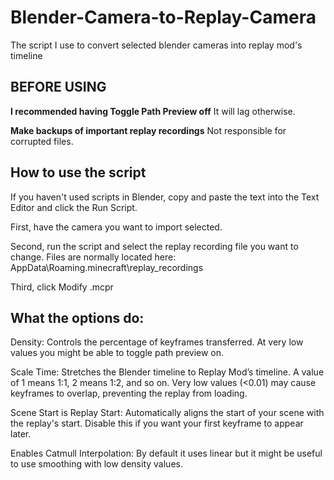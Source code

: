 # Blender-Camera-to-Replay-Camera
The script I use to convert selected blender cameras into replay mod's timeline

## BEFORE USING

**I recommended having Toggle Path Preview off**
It will lag otherwise.

**Make backups of important replay recordings**
Not responsible for corrupted files.

## How to use the script
If you haven't used scripts in Blender, copy and paste the text into the Text Editor and click the Run Script.

First, have the camera you want to import selected.

Second, run the script and select the replay recording file you want to change. Files are normally located here: AppData\Roaming.minecraft\replay_recordings

Third, click Modify .mcpr

## What the options do:

Density: Controls the percentage of keyframes transferred. At very low values you might be able to toggle path preview on.

Scale Time: Stretches the Blender timeline to Replay Mod’s timeline. A value of 1 means 1:1, 2 means 1:2, and so on. Very low values (<0.01) may cause keyframes to overlap, preventing the replay from loading.

Scene Start is Replay Start: Automatically aligns the start of your scene with the replay's start. Disable this if you want your first keyframe to appear later.

Enables Catmull Interpolation: By default it uses linear but it might be useful to use smoothing with low density values.

